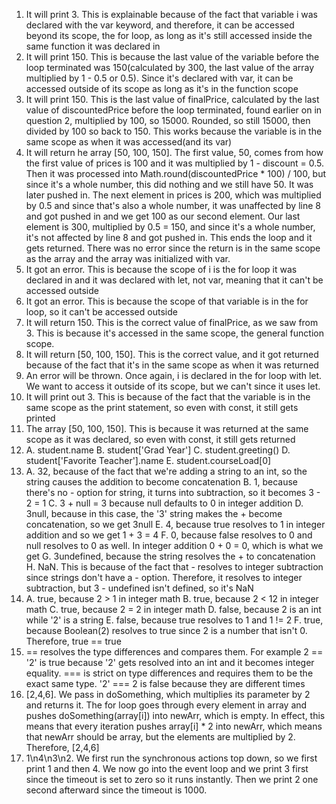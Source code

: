 1. It will print 3. This is explainable because of the fact that variable i was declared with the var keyword, and therefore, it can be accessed beyond its scope, the for loop, as long as it's still accessed inside the same function it was declared in
2. It will print 150. This is because the last value of the variable before the loop terminated was 150(calculated by 300, the last value of the array multiplied by 1 - 0.5 or 0.5). Since it's declared with var, it can be accessed outside of its scope as long as it's in the function scope
3. It will print 150. This is the last value of finalPrice, calculated by the last value of discountedPrice before the loop terminated, found earlier on in question 2, multiplied by 100, so 15000. Rounded, so still 15000, then divided by 100 so back to 150. This works because the variable is in the same scope as when it was accessed(and its var)
4. It will return he array [50, 100, 150]. The first value, 50, comes from how the first value of prices is 100 and it was multiplied by 1 - discount = 0.5. Then it was processed into Math.round(discountedPrice * 100) / 100, but since it's a whole number, this did nothing and we still have 50. It was later pushed in. The next element in prices is 200, which was multiplied by 0.5 and since that's also a whole number, it was unaffected by line 8 and got pushed in and we get 100 as our second element. Our last element is 300, multiplied by 0.5 = 150, and since it's a whole number, it's not affected by line 8 and got pushed in. This ends the loop and it gets returned. There was no error since the return is in the same scope as the array and the array was initialized with var. 
5. It got an error. This is because the scope of i is the for loop it was declared in and it was declared with let, not var, meaning that it can't be accessed outside
6. It got an error. This is because the scope of that variable is in the for loop, so it can't be accessed outside
7. It will return 150. This is the correct value of finalPrice, as we saw from 3. This is because it's accessed in the same scope, the general function scope.
8. It will return [50, 100, 150]. This is the correct value, and it got returned because of the fact that it's in the same scope as when it was returned
9. An error will be thrown. Once again, i is declared in the for loop with let. We want to access it outside of its scope, but we can't since it uses let.
10. It will print out 3. This is because of the fact that the variable is in the same scope as the print statement, so even with const, it still gets printed
11. The array [50, 100, 150]. This is because it was returned at the same scope as it was declared, so even with const, it still gets returned
12. A. student.name
B. student['Grad Year']
C. student.greeting()
D. student['Favorite Teacher'].name
E. student.courseLoad[0]
13. A. 32, because of the fact that we're adding a string to an int, so the string causes the addition to become concatenation
B. 1, because there's no - option for string, it turns into subtraction, so it becomes 3 - 2 = 1
C. 3 + null = 3 because null defaults to 0 in integer addition
D. 3null, because in this case, the '3' string makes the + become concatenation, so we get 3null
E. 4, because true resolves to 1 in integer addition and so we get 1 + 3 = 4
F. 0, because false resolves to 0 and null resolves to 0 as well. In integer addition 0 + 0 = 0, which is what we get
G. 3undefined, because the string resolves the + to concatenation
H. NaN. This is because of the fact that - resolves to integer subtraction since strings don't have a - option. Therefore, it resolves to integer subtraction, but 3 - undefined isn't defined, so it's NaN
14. A. true, because 2 > 1 in integer math
B. true, because 2 < 12 in integer math
C. true, because 2 = 2 in integer math
D. false, because 2 is an int while '2' is a string
E. false, because true resolves to 1 and 1 != 2
F. true, because Boolean(2) resolves to true since 2 is a number that isn't 0. Therefore, true == true
15. == resolves the type differences and compares them. For example 2 == '2' is true because '2' gets resolved into an int and it becomes integer equality. === is strict on type differences and requires them to be the exact same type. '2' === 2 is false because they are different times
17. [2,4,6]. We pass in doSomething, which multiplies its parameter by 2 and returns it. The for loop goes through every element in array and pushes doSomething(array[i]) into newArr, which is empty. In effect, this means that every iteration pushes array[i] * 2 into newArr, which means that newArr should be array, but the elements are multiplied by 2. Therefore, [2,4,6]
19. 1\n4\n3\n2. We first run the synchronous actions top down, so we first print 1 and then 4. We now go into the event loop and we print 3 first since the timeout is set to zero so it runs instantly. Then we print 2 one second afterward since the timeout is 1000.
